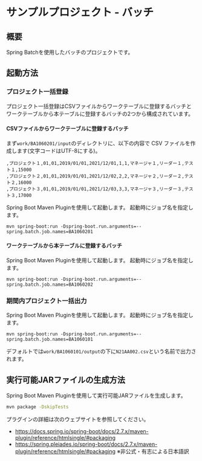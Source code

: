 # サンプルプロジェクト - バッチ

## 概要

Spring Batchを使用したバッチのプロジェクトです。

## 起動方法

### プロジェクト一括登録

プロジェクト一括登録はCSVファイルからワークテーブルに登録するバッチとワークテーブルから本テーブルに登録するバッチの2つから構成されています。

#### CSVファイルからワークテーブルに登録するバッチ

まず`work/BA1060201/input`のディレクトリに、以下の内容で CSV ファイルを作成します(文字コードはUTF-8にする)。

```csv
,プロジェクト１,01,01,2019/01/01,2021/12/01,1,1,マネージャ１,リーダー１,テスト１,15000
,プロジェクト２,01,01,2019/01/01,2021/12/02,2,2,マネージャ２,リーダー２,テスト２,16000
,プロジェクト３,01,01,2019/01/01,2021/12/03,3,3,マネージャ３,リーダー３,テスト３,17000
```

Spring Boot Maven Pluginを使用して起動します。
起動時にジョブ名を指定します。

```
mvn spring-boot:run -Dspring-boot.run.arguments=--spring.batch.job.names=BA1060201
```

#### ワークテーブルから本テーブルに登録するバッチ

Spring Boot Maven Pluginを使用して起動します。
起動時にジョブ名を指定します。

```
mvn spring-boot:run -Dspring-boot.run.arguments=--spring.batch.job.names=BA1060202
```

### 期間内プロジェクト一括出力

Spring Boot Maven Pluginを使用して起動します。
起動時にジョブ名を指定します。

```
mvn spring-boot:run -Dspring-boot.run.arguments=--spring.batch.job.names=BA1060101
```

デフォルトでは`work/BA1060101/output`の下に`N21AA002.csv`という名前で出力されます。

## 実行可能JARファイルの生成方法

Spring Boot Maven Pluginを使用して実行可能JARファイルを生成します。

```bash
mvn package -DskipTests
```

プラグインの詳細は次のウェブサイトを参照してください。

- https://docs.spring.io/spring-boot/docs/2.7.x/maven-plugin/reference/htmlsingle/#packaging
- https://spring.pleiades.io/spring-boot/docs/2.7.x/maven-plugin/reference/htmlsingle/#packaging ※非公式・有志による日本語訳

